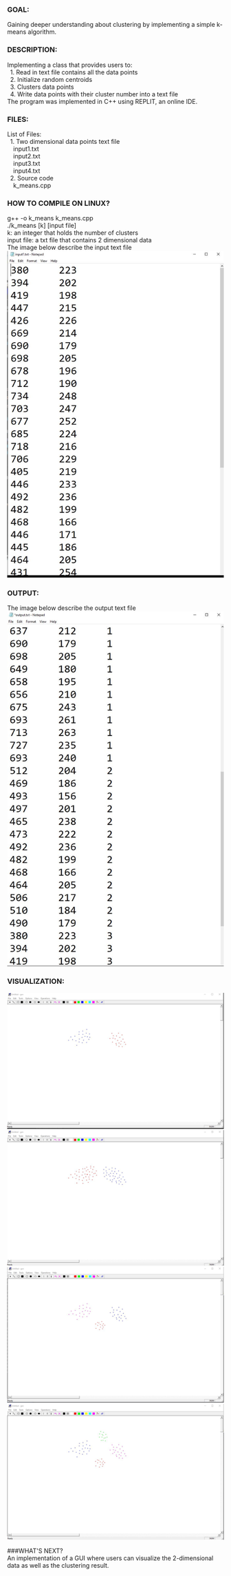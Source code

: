 ### GOAL:
Gaining deeper understanding about clustering by implementing a simple k-means algorithm.</br> 
### DESCRIPTION:
Implementing a class that provides users to: </br> 
		&ensp;1. Read in text file contains all the data points </br> 
    &ensp;2. Initialize random centroids </br> 
    &ensp;3. Clusters data points</br> 
    &ensp;4. Write data points with their cluster number into a text file </br> 
The program was implemented in C++ using REPLIT, an online IDE. </br> 

### FILES:
List of Files: </br> 
    &ensp;1. Two dimensional data points text file </br> 
    &ensp;&ensp;input1.txt </br> 
    &ensp;&ensp;input2.txt </br> 
    &ensp;&ensp;input3.txt </br> 
    &ensp;&ensp;input4.txt </br> 
    &ensp;2. Source code </br> 
    &ensp;&ensp;k_means.cpp </br> 

### HOW TO COMPILE ON LINUX?
g++ -o k_means k_means.cpp </br> 
./k_means [k] [input file]</br> 
k: an integer that holds the number of clusters </br> 
input file: a txt file that contains 2 dimensional data </br> 
The image below describe the input text file </br> 
![ScreenShot](https://github.com/d-n155/K-means/blob/main/Images/input.JPG)


### OUTPUT:
The image below describe the output text file </br> 
![alt text](https://github.com/d-n155/K-means/blob/main/Images/output.JPG)

### VISUALIZATION: 
![ScreenShot](https://github.com/d-n155/K-means/blob/main/Images/input1.JPG)
![ScreenShot](https://github.com/d-n155/K-means/blob/main/Images/input2.JPG)
![ScreenShot](https://github.com/d-n155/K-means/blob/main/Images/input3.JPG)
![ScreenShot](https://github.com/d-n155/K-means/blob/main/Images/input4.JPG)

###WHAT'S NEXT? </br>
An implementation of a GUI where users can visualize the 2-dimensional data as well as the clustering result. 
